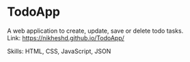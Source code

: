 # TodoApp

A web application to create, update, save or delete todo tasks.<br>
Link: https://nikheshd.github.io/TodoApp/

Skills: HTML, CSS, JavaScript, JSON
